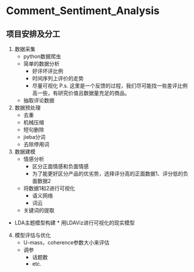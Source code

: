 # Comment_Sentiment_Analysis
## 项目安排及分工
1. 数据采集
	- python数据爬虫
	* 简单的数据分析
		- 好评坏评比例
		- 时间序列上评价的走势
		- 尽量可视化
		P.s. 这里是一个反馈的过程，我们尽可能找一些差评比例高一些，有研究价值且数据量充足的商品。
	- 抽取评论数据
2. 数据预处理
	- 去重
	- 机械压缩
	- 短句删除
	- jieba分词
	- 去除停用词
3. 数据建模
	- 情感分析
		- 区分正面情感和负面情感
		* 为了能更好区分产品的优劣势，选择评分高的正面数据1、评分低的负面数据2
	- 将数据1和2进行可视化
		- 语义网络 
		* 词云
	- 关键词的提取
  - LDA主题模型构建
		* 用LDAViz进行可视化的现实模型
4. 模型评估与优化
	- U-mass，coherence参数大小来评估
	-  调参
		- 话题数
		- etc.
